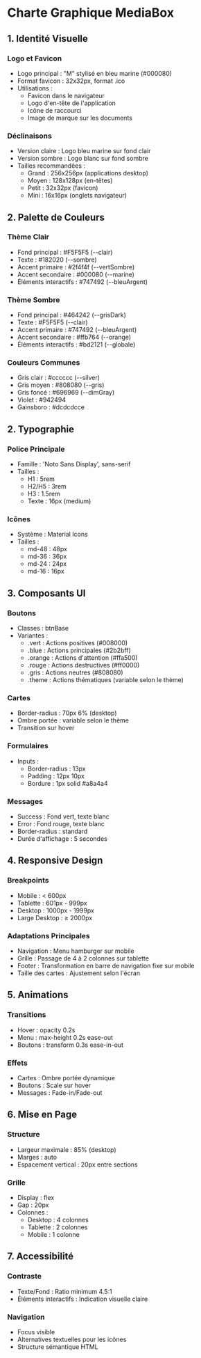 # Charte Graphique MediaBox

## 1. Identité Visuelle

### Logo et Favicon
- Logo principal : "M" stylisé en bleu marine (#000080)
- Format favicon : 32x32px, format .ico
- Utilisations :
  - Favicon dans le navigateur
  - Logo d'en-tête de l'application
  - Icône de raccourci
  - Image de marque sur les documents

### Déclinaisons
- Version claire : Logo bleu marine sur fond clair
- Version sombre : Logo blanc sur fond sombre
- Tailles recommandées :
  - Grand : 256x256px (applications desktop)
  - Moyen : 128x128px (en-têtes)
  - Petit : 32x32px (favicon)
  - Mini : 16x16px (onglets navigateur)

## 2. Palette de Couleurs

### Thème Clair
- Fond principal : #F5F5F5 (--clair)
- Texte : #182020 (--sombre)
- Accent primaire : #2f4f4f (--vertSombre)
- Accent secondaire : #000080 (--marine)
- Éléments interactifs : #747492 (--bleuArgent)

### Thème Sombre
- Fond principal : #464242 (--grisDark)
- Texte : #F5F5F5 (--clair)
- Accent primaire : #747492 (--bleuArgent)
- Accent secondaire : #ffb764 (--orange)
- Éléments interactifs : #bd2121 (--globale)

### Couleurs Communes
- Gris clair : #cccccc (--silver)
- Gris moyen : #808080 (--gris)
- Gris foncé : #696969 (--dimGray)
- Violet : #942494
- Gainsboro : #dcdcdcce

## 2. Typographie

### Police Principale
- Famille : 'Noto Sans Display', sans-serif
- Tailles :
  - H1 : 5rem
  - H2/H5 : 3rem
  - H3 : 1.5rem
  - Texte : 16px (medium)

### Icônes
- Système : Material Icons
- Tailles : 
  - md-48 : 48px
  - md-36 : 36px
  - md-24 : 24px
  - md-16 : 16px

## 3. Composants UI

### Boutons
- Classes : btnBase
- Variantes :
  - .vert : Actions positives (#008000)
  - .blue : Actions principales (#2b2bff)
  - .orange : Actions d'attention (#ffa500)
  - .rouge : Actions destructives (#ff0000)
  - .gris : Actions neutres (#808080)
  - .theme : Actions thématiques (variable selon le thème)

### Cartes
- Border-radius : 70px 6% (desktop)
- Ombre portée : variable selon le thème
- Transition sur hover

### Formulaires
- Inputs :
  - Border-radius : 13px
  - Padding : 12px 10px
  - Bordure : 1px solid #a8a4a4

### Messages
- Success : Fond vert, texte blanc
- Error : Fond rouge, texte blanc
- Border-radius : standard
- Durée d'affichage : 5 secondes

## 4. Responsive Design

### Breakpoints
- Mobile : < 600px
- Tablette : 601px - 999px
- Desktop : 1000px - 1999px
- Large Desktop : ≥ 2000px

### Adaptations Principales
- Navigation : Menu hamburger sur mobile
- Grille : Passage de 4 à 2 colonnes sur tablette
- Footer : Transformation en barre de navigation fixe sur mobile
- Taille des cartes : Ajustement selon l'écran

## 5. Animations

### Transitions
- Hover : opacity 0.2s
- Menu : max-height 0.2s ease-out
- Boutons : transform 0.3s ease-in-out

### Effets
- Cartes : Ombre portée dynamique
- Boutons : Scale sur hover
- Messages : Fade-in/Fade-out

## 6. Mise en Page

### Structure
- Largeur maximale : 85% (desktop)
- Marges : auto
- Espacement vertical : 20px entre sections

### Grille
- Display : flex
- Gap : 20px
- Colonnes : 
  - Desktop : 4 colonnes
  - Tablette : 2 colonnes
  - Mobile : 1 colonne

## 7. Accessibilité

### Contraste
- Texte/Fond : Ratio minimum 4.5:1
- Éléments interactifs : Indication visuelle claire

### Navigation
- Focus visible
- Alternatives textuelles pour les icônes
- Structure sémantique HTML
